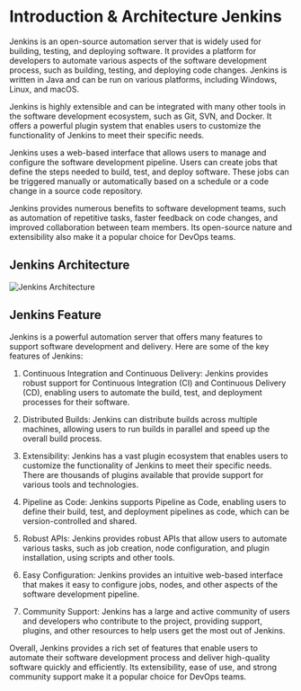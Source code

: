 # Introduction & Architecture Jenkins

Jenkins is an open-source automation server that is widely used for building, testing, and deploying software. It provides a platform for developers to automate various aspects of the software development process, such as building, testing, and deploying code changes. Jenkins is written in Java and can be run on various platforms, including Windows, Linux, and macOS.

Jenkins is highly extensible and can be integrated with many other tools in the software development ecosystem, such as Git, SVN, and Docker. It offers a powerful plugin system that enables users to customize the functionality of Jenkins to meet their specific needs.

Jenkins uses a web-based interface that allows users to manage and configure the software development pipeline. Users can create jobs that define the steps needed to build, test, and deploy software. These jobs can be triggered manually or automatically based on a schedule or a code change in a source code repository.

Jenkins provides numerous benefits to software development teams, such as automation of repetitive tasks, faster feedback on code changes, and improved collaboration between team members. Its open-source nature and extensibility also make it a popular choice for DevOps teams.

## Jenkins Architecture

![Jenkins Architecture](https://miro.medium.com/max/936/1*LPKv8WUeZTLdOqANWkdIuQ.png)

## Jenkins Feature

Jenkins is a powerful automation server that offers many features to support software development and delivery. Here are some of the key features of Jenkins:

1. Continuous Integration and Continuous Delivery: Jenkins provides robust support for Continuous Integration (CI) and Continuous Delivery (CD), enabling users to automate the build, test, and deployment processes for their software.

2. Distributed Builds: Jenkins can distribute builds across multiple machines, allowing users to run builds in parallel and speed up the overall build process.

3. Extensibility: Jenkins has a vast plugin ecosystem that enables users to customize the functionality of Jenkins to meet their specific needs. There are thousands of plugins available that provide support for various tools and technologies.

4. Pipeline as Code: Jenkins supports Pipeline as Code, enabling users to define their build, test, and deployment pipelines as code, which can be version-controlled and shared.

5. Robust APIs: Jenkins provides robust APIs that allow users to automate various tasks, such as job creation, node configuration, and plugin installation, using scripts and other tools.

6. Easy Configuration: Jenkins provides an intuitive web-based interface that makes it easy to configure jobs, nodes, and other aspects of the software development pipeline.

7. Community Support: Jenkins has a large and active community of users and developers who contribute to the project, providing support, plugins, and other resources to help users get the most out of Jenkins.

Overall, Jenkins provides a rich set of features that enable users to automate their software development process and deliver high-quality software quickly and efficiently. Its extensibility, ease of use, and strong community support make it a popular choice for DevOps teams.

